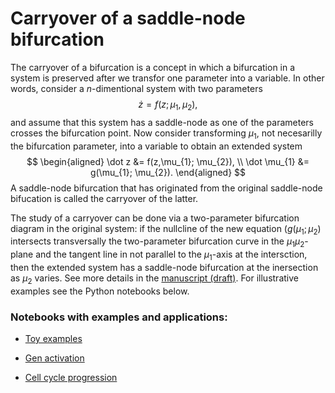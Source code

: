 # Carryover of a saddle-node bifurcation

The carryover of a bifurcation is a concept in which a bifurcation in a system is preserved after we transfor one parameter into a variable. In other words, consider a $n$-dimentional system with two parameters
$$
\dot z = f(z;\mu_{1},\mu_{2}),
$$
and assume that this system has a saddle-node as one of the parameters crosses the bifurcation point. Now consider transforming $\mu_1$, not necesarilly the bifurcation parameter, into a variable to obtain an extended system
$$
\begin{aligned}
\dot z &= f(z,\mu_{1}; \mu_{2}), \\
\dot \mu_{1} &= g(\mu_{1}; \mu_{2}).
\end{aligned}
$$
A saddle-node bifurcation that has originated from the original saddle-node bifucation is called the carryover of the latter.

The study of a carryover can be done via a two-parameter bifurcation diagram in the original system: if the nullcline of the new equation ($g(\mu_{1};\mu_{2})$ intersects transversally the two-parameter bifurcation curve in the $\mu_1\mu_2$-plane and the tangent line in not parallel to the $\mu_1$-axis at the intersction, then the extended system has a saddle-node bifurcation at the inersection as $\mu_2$ varies. See more details in the [manuscript (draft)](article.pdf). For illustrative examples see the Python notebooks below.

### Notebooks with examples and applications:

- [Toy examples](/notebooks/Carryover%20notebook.ipynb)

- [Gen activation](/notebooks/Application%20Gen%20activation.ipynb)

- [Cell cycle progression](/notebooks/Application%20Cell%20cycle.ipynb)
